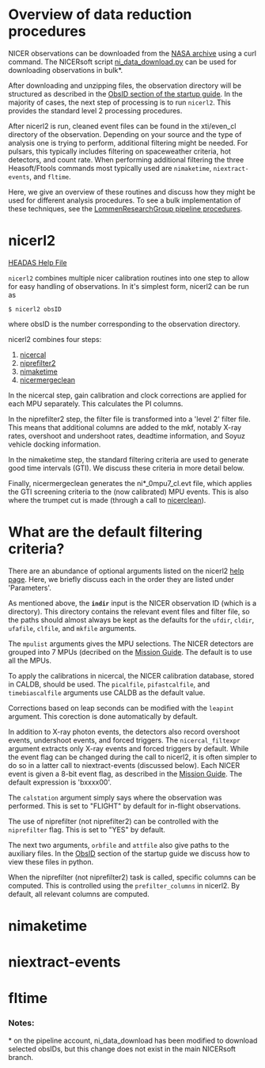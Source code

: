 # Overview of data reduction procedures

NICER observations can be downloaded from the [NASA archive](https://heasarc.gsfc.nasa.gov/docs/nicer/team_schedule/nicer_seg_team.html) using a curl command. The NICERsoft script [ni_data_download.py](https://github.com/paulray/NICERsoft/blob/master/scripts/ni_data_download.py) can be used for downloading observations in bulk*.

After downloading and unzipping files, the observation directory will be structured as described in the [ObsID section of the startup guide](https://github.com/dmrowan/LommenResearchGroup/tree/master/StartupGuide/ObsID). In the majority of cases, the next step of processing is to run `nicerl2`. This provides the standard level 2 processing procedures. 

After nicerl2 is run, cleaned event files can be found in the xti/even_cl directory of the observation. Depending on your source and the type of analysis one is trying to perform, additional filtering might be needed. For pulsars, this typically includes filtering on spaceweather criteria, hot detectors, and count rate. When performing additional filtering the three Heasoft/Ftools commands most typically used are `nimaketime`, `niextract-events`, and `fltime`. 

Here, we give an overview of these routines and discuss how they might be used for different analysis procedures. To see a bulk implementation of these techniques, see the [LommenResearchGroup pipeline procedures](https://github.com/dmrowan/LommenResearchGroup/tree/master/pipeline).

# nicerl2

[HEADAS Help File](https://heasarc.gsfc.nasa.gov/lheasoft/ftools/headas/nicerl2.html5)

`nicerl2` combines multiple nicer calibration routines into one step to allow for easy handling of observations. In it's simplest form, nicerl2 can be run as
```
$ nicerl2 obsID
```
where obsID is the number corresponding to the observation directory. 

nicerl2 combines four steps:
1. [nicercal](https://heasarc.gsfc.nasa.gov/lheasoft/ftools/headas/nicercal.html)
2. [niprefilter2](https://heasarc.gsfc.nasa.gov/lheasoft/ftools/headas/niprefilter2.html)
3. [nimaketime](https://heasarc.gsfc.nasa.gov/lheasoft/ftools/headas/nimaketime.html)
4. [nicermergeclean](https://heasarc.gsfc.nasa.gov/lheasoft/ftools/headas/nicermergeclean.html)

In the nicercal step, gain calibration and clock corrections are applied for each MPU separately. This calculates the PI columns.

In the niprefilter2 step, the filter file is transformed into a 'level 2' filter file. This means that additional columns are added to the mkf, notably X-ray rates, overshoot and undershoot rates, deadtime information, and Soyuz vehicle docking information. 

In the nimaketime step, the standard filtering criteria are used to generate good time intervals (GTI). We discuss these criteria in more detail below. 

Finally, nicermergeclean generates the ni\*_0mpu7_cl.evt file, which applies the GTI screening criteria to the (now calibrated) MPU events. This is also where the trumpet cut is made (through a call to [nicerclean](https://heasarc.gsfc.nasa.gov/lheasoft/ftools/headas/nicerclean.html)). 

# What are the default filtering criteria? 

There are an abundance of optional arguments listed on the nicerl2 [help page](https://heasarc.gsfc.nasa.gov/lheasoft/ftools/headas/nicerl2.html). Here, we briefly discuss each in the order they are listed under 'Parameters'. 

As mentioned above, the __`indir`__ input is the NICER observation ID (which is a directory). This directory contains the relevant event files and filter file, so the paths should almost always be kept as the defaults for the `ufdir`, `cldir`, `ufafile`, `clfile`, and `mkfile` arguments.

The `mpulist` arguments gives the MPU selections. The NICER detectors are grouped into 7 MPUs (decribed on the [Mission Guide](https://heasarc.gsfc.nasa.gov/docs/nicer/mission_guide/). The default is to use all the MPUs.


To apply the calibrations in nicercal, the NICER calibration database, stored in CALDB, should be used. The `picalfile`, `pifastcalfile`, and `timebiascalfile` arguments use CALDB as the default value. 

Corrections based on leap seconds can be modified with the `leapint` argument. This corection is done automatically by default. 

In addition to X-ray photon events, the detectors also record overshoot events, undershoot events, and forced triggers. The `nicercal_filtexpr` argument extracts only X-ray events and forced triggers by default. While the event flag can be changed during the call to nicerl2, it is often simpler to do so in a latter call to niextract-events (discussed below). Each NICER event is given a 8-bit event flag, as described in the [Mission Guide](https://heasarc.gsfc.nasa.gov/docs/nicer/mission_guide/). The default expression is 'bxxxx00'. 

The `calstation` argument simply says where the observation was performed. This is set to "FLIGHT" by default for in-flight observations. 

The use of niprefilter (not niprefilter2) can be controlled with the `niprefilter` flag. This is set to "YES" by default. 

The next two arguments, `orbfile` and `attfile` also give paths to the auxiliary files. In the [ObsID](https://github.com/dmrowan/LommenResearchGroup/tree/master/StartupGuide/ObsID) section of the startup guide we discuss how to view these files in python. 

When the niprefilter (not niprefilter2) task is called, specific columns can be computed. This is controlled using the `prefilter_columns` in nicerl2. By default, all relevant columns are computed. 



# nimaketime

# niextract-events

# fltime


### Notes:
\* on the pipeline account, ni_data_download has been modified to download selected obsIDs, but this change does not exist in the main NICERsoft branch. 

